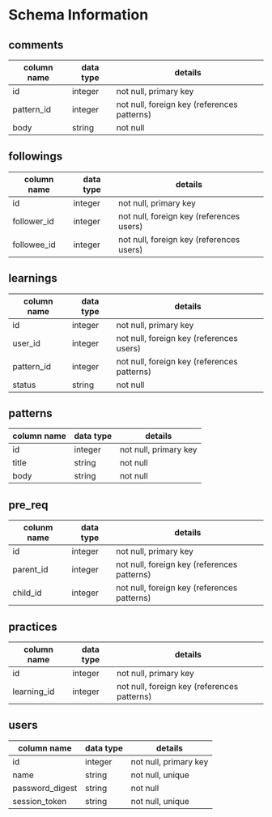 # Schema Information

## comments
column name | data type | details
------------|-----------|-----------------------
id          | integer   | not null, primary key
pattern_id  | integer   | not null, foreign key (references patterns)
body        | string    | not null

## followings
column name | data type | details
------------|-----------|-----------------------
id          | integer   | not null, primary key
follower_id | integer   | not null, foreign key (references users)
followee_id | integer   | not null, foreign key (references users)

## learnings
column name | data type | details
------------|-----------|-----------------------
id          | integer   | not null, primary key
user_id     | integer   | not null, foreign key (references users)
pattern_id  | integer   | not null, foreign key (references patterns)
status      | string    | not null

## patterns
column name | data type | details
------------|-----------|-----------------------
id          | integer   | not null, primary key
title       | string    | not null
body        | string    | not null

## pre_req
colunm name | data type | details
------------|-----------|-----------------------
id          | integer   | not null, primary key
parent_id   | integer   | not null, foreign key (references patterns)
child_id    | integer   | not null, foreign key (references patterns)

[//]: # (practices table stores dates of learnings, without having to create a new learning each time)

## practices
column name | data type | details
------------|-----------|-----------------------
id          | integer   | not null, primary key
learning_id | integer   | not null, foreign key (references patterns)

## users
column name     | data type | details
----------------|-----------|-----------------------
id              | integer   | not null, primary key
name            | string    | not null, unique
password_digest | string    | not null
session_token   | string    | not null, unique


